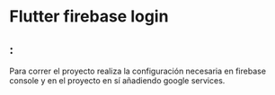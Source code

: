 ﻿# Flutter firebase login

## :
Para correr el proyecto realiza la configuración necesaria en firebase console y en el proyecto en sí añadiendo google services.
